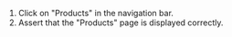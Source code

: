 1. Click on "Products" in the navigation bar.
2. Assert that the "Products" page is displayed correctly.